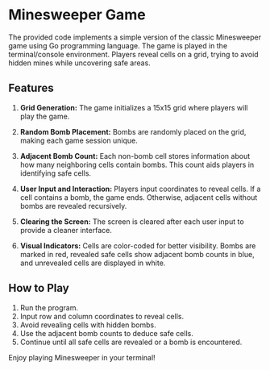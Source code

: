 # Minesweeper Game

The provided code implements a simple version of the classic Minesweeper game using Go programming language. The game is played in the terminal/console environment. Players reveal cells on a grid, trying to avoid hidden mines while uncovering safe areas.

## Features

1. **Grid Generation:** The game initializes a 15x15 grid where players will play the game.

2. **Random Bomb Placement:** Bombs are randomly placed on the grid, making each game session unique.

3. **Adjacent Bomb Count:** Each non-bomb cell stores information about how many neighboring cells contain bombs. This count aids players in identifying safe cells.

4. **User Input and Interaction:** Players input coordinates to reveal cells. If a cell contains a bomb, the game ends. Otherwise, adjacent cells without bombs are revealed recursively.

5. **Clearing the Screen:** The screen is cleared after each user input to provide a cleaner interface.

6. **Visual Indicators:** Cells are color-coded for better visibility. Bombs are marked in red, revealed safe cells show adjacent bomb counts in blue, and unrevealed cells are displayed in white.

## How to Play

1. Run the program.
2. Input row and column coordinates to reveal cells.
3. Avoid revealing cells with hidden bombs.
4. Use the adjacent bomb counts to deduce safe cells.
5. Continue until all safe cells are revealed or a bomb is encountered.

Enjoy playing Minesweeper in your terminal!
